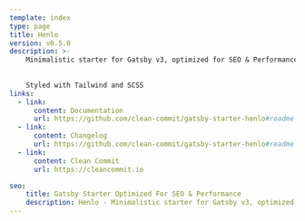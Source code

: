 ```yaml
---
template: index
type: page
title: Henlo
version: v0.5.0
description: >-
    Minimalistic starter for Gatsby v3, optimized for SEO & Performance. 
    
    
    Styled with Tailwind and SCSS
links:
  - link:
      content: Documentation
      url: https://github.com/clean-commit/gatsby-starter-henlo#readme
  - link:
      content: Changelog
      url: https://github.com/clean-commit/gatsby-starter-henlo#readme
  - link:
      content: Clean Commit
      url: https://cleancommit.io

seo:
    title: Gatsby Starter Optimized For SEO & Performance
    description: Henlo - Minimalistic starter for Gatsby v3, optimized for SEO & Performance. Styled with Tailwind & SCSS. Created by Clean Commit.
---
```

